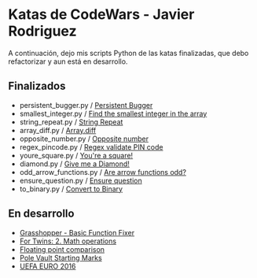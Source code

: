 # Katas de CodeWars - Javier Rodriguez
A continuación, dejo mis scripts Python de las katas finalizadas, que debo refactorizar y aun está en desarrollo.

## Finalizados
- persistent_bugger.py / [Persistent Bugger](https://www.codewars.com/kata/55bf01e5a717a0d57e0000ec)
- smallest_integer.py / [Find the smallest integer in the array](https://www.codewars.com/kata/55a2d7ebe362935a210000b2)
- string_repeat.py / [String Repeat](https://www.codewars.com/kata/57a0e5c372292dd76d000d7e)
- array_diff.py / [Array.diff](https://www.codewars.com/kata/523f5d21c841566fde000009)
- opposite_number.py / [Opposite number](https://www.codewars.com/kata/56dec885c54a926dcd001095)
- regex_pincode.py / [Regex validate PIN code](https://www.codewars.com/kata/55f8a9c06c018a0d6e000132)
- youre_square.py / [You're a square!](https://www.codewars.com/kata/54c27a33fb7da0db0100040e)
- diamond.py / [Give me a Diamond!](https://www.codewars.com/kata/5503013e34137eeeaa001648/train/python)
- odd_arrow_functions.py / [Are arrow functions odd?](https://www.codewars.com/kata/559f80b87fa8512e3e0000f5)
- ensure_question.py / [Ensure question](https://www.codewars.com/kata/5866fc43395d9138a7000006)
- to_binary.py / [Convert to Binary](https://www.codewars.com/kata/59fca81a5712f9fa4700159a)

## En desarrollo
- [Grasshopper - Basic Function Fixer](https://www.codewars.com/kata/56200d610758762fb0000002)
- [For Twins: 2. Math operations](https://www.codewars.com/kata/59c287b16bddd291c700009a)
- [Floating point comparison](https://www.codewars.com/kata/5f9f43328a6bff002fa29eb8)
- [Pole Vault Starting Marks](https://www.codewars.com/kata/5786f8404c4709148f0006bf)
- [UEFA EURO 2016](https://www.codewars.com/kata/57613fb1033d766171000d60)